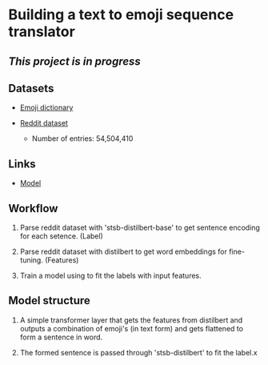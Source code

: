# Building a text to emoji sequence translator

## ***This project is in progress***

## Datasets

- [Emoji dictionary](https://www.kaggle.com/eliasdabbas/emoji-data-descriptions-codepoints)

- [Reddit dataset](https://www.kaggle.com/reddit/reddit-comments-may-2015)
    - Number of entries: 54,504,410

## Links

- [Model](https://huggingface.co/sentence-transformers/distilbert-base-nli-stsb-mean-tokens)

## Workflow

1. Parse reddit dataset with 'stsb-distilbert-base' to get sentence encoding for each setence. (Label)

2. Parse reddit dataset with distilbert to get word embeddings for fine-tuning. (Features)

3. Train a model using to fit the labels with input features.

## Model structure

1. A simple transformer layer that gets the features from distilbert and outputs a combination of emoji's (in text form) and gets flattened to form a sentence in word.

2. The formed sentence is passed through 'stsb-distilbert' to fit the label.x
